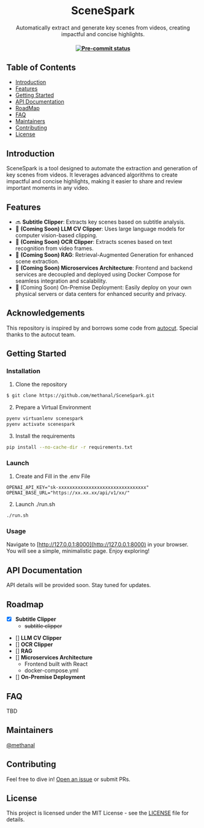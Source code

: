 <h1 align="center">SceneSpark</h1>
<p align="center">Automatically extract and generate key scenes from videos, creating impactful and concise highlights.</p>
<h4 align="center">
    <a href="https://github.com/methanal/scenespark/actions/workflows/pre-commit.yml" target="_blank">
        <img src="https://shields.io/github/actions/workflow/status/methanal/scenespark/pre-commit.yml?label=pre-commit" alt="Pre-commit status">
    </a>
</h4>

## Table of Contents

- [Introduction](#introduction)
- [Features](#features)
- [Getting Started](#getting-started)
- [API Documentation](#api-documentation)
- [RoadMap](#roadmap)
- [FAQ](#faq)
- [Maintainers](#maintainers)
- [Contributing](#contributing)
- [License](#license)


## Introduction

SceneSpark is a tool designed to automate the extraction and generation of key scenes from videos. It leverages advanced algorithms to create impactful and concise highlights, making it easier to share and review important moments in any video.

## Features

- 🔜 **Subtitle Clipper**: Extracts key scenes based on subtitle analysis.
- 🚧 **(Coming Soon) LLM CV Clipper**: Uses large language models for computer vision-based clipping.
- 🚧 **(Coming Soon) OCR Clipper**: Extracts scenes based on text recognition from video frames.
- 🚧 **(Coming Soon) RAG**: Retrieval-Augmented Generation for enhanced scene extraction.
- 🚧 **(Coming Soon) Microservices Architecture**: Frontend and backend services are decoupled and deployed using Docker Compose for seamless integration and scalability.
- 🚧 (Coming Soon) On-Premise Deployment: Easily deploy on your own physical servers or data centers for enhanced security and privacy.

## Acknowledgements

This repository is inspired by and borrows some code from [autocut](https://github.com/mli/autocut). Special thanks to the autocut team.

## Getting Started

### Installation

1. Clone the repository

```sh
$ git clone https://github.com/methanal/SceneSpark.git
```

2. Prepare a Virtual Environment

```sh
pyenv virtuanlenv scenespark
pyenv activate scenespark
```

3. Install the requirements

```sh
pip install --no-cache-dir -r requirements.txt
```

### Launch

1. Create and Fill in the .env File

```
OPENAI_API_KEY="sk-xxxxxxxxxxxxxxxxxxxxxxxxxxxxxxxx"
OPENAI_BASE_URL="https://xx.xx.xx/api/v1/xx/"
```

2. Launch ./run.sh

```sh
./run.sh
```

### Usage

Navigate to [http://127.0.0.1:8000](http://127.0.0.1:8000) in your browser. You will see a simple, minimalistic page. Enjoy exploring!

## API Documentation

API details will be provided soon. Stay tuned for updates.

## Roadmap

- [x] **Subtitle Clipper**
  - ~~subtitle clipper~~
- [] **LLM CV Clipper**
- [] **OCR Clipper**
- [] **RAG**
- [] **Microservices Architecture**
    - Frontend built with React
    - docker-compose.yml
- [] **On-Premise Deployment**

## FAQ

TBD

## Maintainers

[@methanal](https://github.com/methanal)

## Contributing

Feel free to dive in! [Open an issue](https://github.com/methanal/SceneSpark/issues/new) or submit PRs.

## License

This project is licensed under the MIT License - see the [LICENSE](https://github.com/methanal/SceneSpark/blob/main/LICENSE) file for details.
